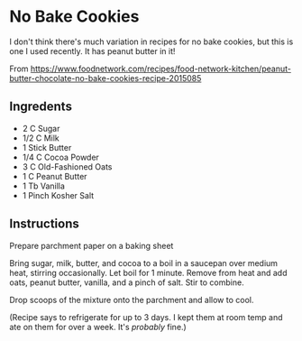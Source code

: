 # No Bake Cookies
I don't think there's much variation in recipes for no bake cookies, but this is one I used recently. It has peanut butter in it!

From https://www.foodnetwork.com/recipes/food-network-kitchen/peanut-butter-chocolate-no-bake-cookies-recipe-2015085

## Ingredents
- 2 C Sugar
- 1/2 C Milk
- 1 Stick Butter
- 1/4 C Cocoa Powder
- 3 C Old-Fashioned Oats
- 1 C Peanut Butter
- 1 Tb Vanilla
- 1 Pinch Kosher Salt

## Instructions
Prepare parchment paper on a baking sheet

Bring sugar, milk, butter, and cocoa to a boil in a saucepan over medium heat, stirring occasionally. Let boil for 1 minute. Remove from heat and add oats, peanut butter, vanilla, and a pinch of salt. Stir to combine.

Drop scoops of the mixture onto the parchment and allow to cool.

(Recipe says to refrigerate for up to 3 days. I kept them at room temp and ate on them for over a week. It's _probably_ fine.)
